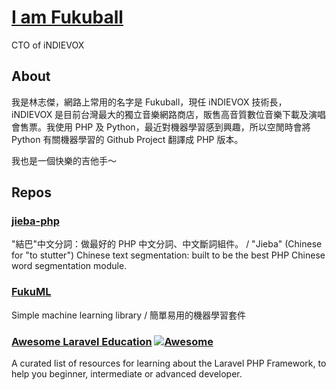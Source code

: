 # [I am Fukuball](https://fukuball.github.io/)

CTO of iNDIEVOX

## About

我是林志傑，網路上常用的名字是 Fukuball，現任 iNDIEVOX 技術長，iNDIEVOX 是目前台灣最大的獨立音樂網路商店，販售高音質數位音樂下載及演唱會售票。我使用 PHP 及 Python，最近對機器學習感到興趣，所以空閒時會將 Python 有關機器學習的 Github Project 翻譯成 PHP 版本。

我也是一個快樂的吉他手～

## Repos

### [jieba-php](hhttp://www.fukuball.com/jieba-php/)

"結巴"中文分詞：做最好的 PHP 中文分詞、中文斷詞組件。 / "Jieba" (Chinese for "to stutter") Chinese text segmentation: built to be the best PHP Chinese word segmentation module.

### [FukuML](hhttp://www.fukuball.com/fuku-ml/)

Simple machine learning library / 簡單易用的機器學習套件

### [Awesome Laravel Education](https://fukuball.github.io/Awesome-Laravel-Education/) [![Awesome](https://cdn.rawgit.com/sindresorhus/awesome/d7305f38d29fed78fa85652e3a63e154dd8e8829/media/badge.svg)](https://github.com/sindresorhus/awesome)

A curated list of resources for learning about the Laravel PHP Framework, to help you beginner, intermediate or advanced developer.